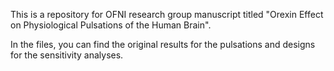 This is a repository for OFNI research group manuscript titled "Orexin Effect on Physiological Pulsations of the Human Brain".

In the files, you can find the original results for the pulsations and designs for the sensitivity analyses.
